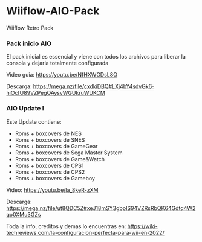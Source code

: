 # Wiiflow-AIO-Pack
Wiiflow Retro Pack

### Pack inicio AIO

El pack inicial es essencial y viene con todos los archivos para liberar la consola y dejarla totalmente configurada

Video guia: https://youtu.be/NfHXWGDsL8Q

Descarga: https://mega.nz/file/cxdkiDBQ#LXj4bY4sdvGk6-hiOcfU89VZPegQAysvWGUkruWUKCM


### AIO Update I

Este Update contiene:
- Roms + boxcovers de NES
- Roms + boxcovers de SNES
- Roms + boxcovers de GameGear
- Roms + boxcovers de Sega Master System
- Roms + boxcovers de Game&Watch
- Roms + boxcovers de CPS1
- Roms + boxcovers de CPS2
- Roms + boxcovers de Gameboy

Video: https://youtu.be/la_8keR-zXM

Descarga: https://mega.nz/file/ut8QDC5Z#xeJ18mSY3gbpIS94VZRsRbQK64Gdtq4W2qo0XMu3GZs


Toda la info, creditos y demas lo encuentras en: https://wiki-techreviews.com/la-configuracion-perfecta-para-wii-en-2022/
